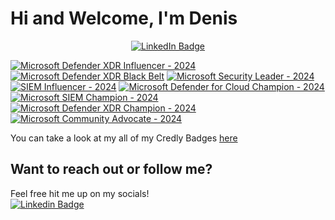 # Hi and Welcome, I'm Denis
<div id="header" align="center">
 <div id="badges">
    <a href="https://www.linkedin.com/in/bogunic/">
      <img src="https://img.shields.io/badge/LinkedIn-blue?style=for-the-badge&logo=linkedin&logoColor=white" alt="LinkedIn Badge"/>
    </a>
  </div>

<p align="center">
</p>

</div>


<!--START_SECTION:badges-->
[![Microsoft Defender XDR Influencer - 2024](https://images.credly.com/size/150x150/images/741877a0-46d9-4054-a395-388e5e539448/image.png)](http://www.credly.com/badges/2c72ca8b-79fe-45d9-afe5-f0904b0e7a77 "Microsoft Defender XDR Influencer - 2024")
[![Microsoft Defender XDR Black Belt](https://images.credly.com/size/150x150/images/54ac29d3-ffa7-4f7b-93f0-cfdae963191f/image.png)](http://www.credly.com/badges/2f7b1caf-e6cf-4fd2-a653-6b830c75ec5b "Microsoft Defender XDR Black Belt")
[![Microsoft Security Leader - 2024](https://images.credly.com/size/150x150/images/bfdd477b-f61c-4f2b-917e-c1d1c927c458/image.png)](http://www.credly.com/badges/b6bcc2c9-c277-4138-8875-a5119adf0876 "Microsoft Security Leader - 2024")
[![SIEM Influencer - 2024](https://images.credly.com/size/150x150/images/3250c29b-2d23-46af-86cd-2ffa12d3afad/image.png)](http://www.credly.com/badges/3f725b00-0ed8-42b6-882c-f130d485daba "SIEM Influencer - 2024")
[![Microsoft Defender for Cloud Champion - 2024](https://images.credly.com/size/150x150/images/ad679bba-a220-4cfb-8ceb-1cb571b6c1e1/image.png)](http://www.credly.com/badges/b16f077f-b5ce-4989-9c73-f474fdbce70d "Microsoft Defender for Cloud Champion - 2024")
[![Microsoft SIEM Champion - 2024](https://images.credly.com/size/150x150/images/9de0181b-fcef-4e3a-b961-4a71fc3c7d0a/image.png)](http://www.credly.com/badges/598fa02a-53d5-42ec-9469-0193fba2b10c "Microsoft SIEM Champion - 2024")
[![Microsoft Defender XDR Champion - 2024](https://images.credly.com/size/150x150/images/eeb83d7c-c953-44d0-b297-5e017e15a086/image.png)](http://www.credly.com/badges/cb8e70cf-63c6-4dc2-ba62-260e85e7cc8a "Microsoft Defender XDR Champion - 2024")
[![Microsoft Community Advocate - 2024](https://images.credly.com/size/150x150/images/46826bdd-8334-43f1-9785-f131af2d66f3/image.png)](http://www.credly.com/badges/4c2931e0-8319-4e06-b501-a9497c1bb631 "Microsoft Community Advocate - 2024")
<!--END_SECTION:badges-->


You can take a look at my all of my Credly Badges  [here](https://www.credly.com/users/denis-bogunic/badges)

## Want to reach out or follow me?
Feel free hit me up on my socials!
<br>
[![Linkedin Badge](https://img.shields.io/badge/LinkedIn-blue?style=flat&logo=Linkedin&logoColor=white)](https://www.linkedin.com/in/bogunic/)
</br>
